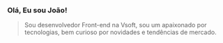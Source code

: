 ### Olá, Eu sou João!

> Sou desenvolvedor Front-end na Vsoft, sou um apaixonado por tecnologias, bem curioso por novidades e tendências de mercado.

<!--
**jrodrigo887/jrodrigo887** is a ✨ _special_ ✨ repository because its `README.md` (this file) appears on your GitHub profile.

Here are some ideas to get you started:

- 🔭 I’m currently working on ...
- 🌱 I’m currently learning ...
- 👯 I’m looking to collaborate on ...
- 🤔 I’m looking for help with ...
- 💬 Ask me about ...
- 📫 How to reach me: ...
- 😄 Pronouns: ...
- ⚡ Fun fact: ...
-->
